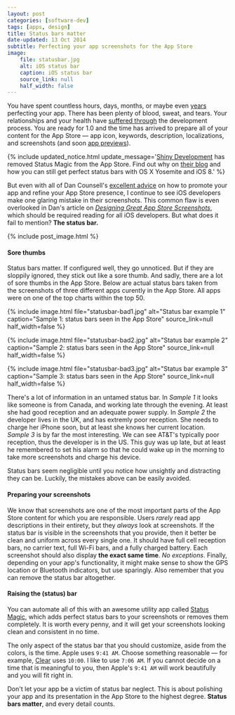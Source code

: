 ```yaml
---
layout: post
categories: [software-dev]
tags: [apps, design]
title: Status bars matter
date-updated: 13 Oct 2014
subtitle: Perfecting your app screenshots for the App Store
image:
    file: statusbar.jpg
    alt: iOS status bar
    caption: iOS status bar
    source_link: null
    half_width: false
---
```


You have spent countless hours, days, months, or maybe even [years](http://www.polygon.com/2014/2/6/5386200/why-it-took-a-year-to-make-and-then-break-down-an-amazing-puzzle-game) perfecting your app. There has been plenty of blood, sweat, and tears. Your relationships and your health have [suffered through](http://blog.jaredsinclair.com/post/93118460565/a-candid-look-at-unreads-first-year) the development process. You are ready for 1.0 and the time has arrived to prepare all of your content for the App Store &mdash; app icon, keywords, description, localizations, and screenshots (and soon [app previews](https://developer.apple.com/support/appstore/app-previews/)).

<!--excerpt-->

{% include updated_notice.html
    update_message='<a href="http://shinydevelopment.com" class="alert-link">Shiny Development</a> has removed Status Magic from the App Store. Find out why on <a href="http://shinydevelopment.com/blog/status-magic-and-iphone6-screen-sizes/" class="alert-link">their blog</a> and how you can still get perfect status bars with OS X Yosemite and iOS 8.'
%}

But even with all of Dan Counsell's [excellent advice](http://dancounsell.com/articles) on how to promote your app and refine your App Store presence, I continue to see iOS developers make one glaring mistake in their screenshots. This common flaw is even overlooked in Dan's article on [*Designing Great App Store Screenshots*](http://dancounsell.com/articles/designing-great-app-store-screenshots), which should be required reading for all iOS developers. But what does it fail to mention? **The status bar.**

{% include post_image.html %}

#### Sore thumbs

Status bars matter. If configured well, they go unnoticed. But if they are sloppily ignored, they stick out like a sore thumb. And sadly, there are a lot of sore thumbs in the App Store. Below are actual status bars taken from the screenshots of three different apps curently in the App Store. All apps were on one of the top charts within the top 50.

{% include image.html
    file="statusbar-bad1.jpg"
    alt="Status bar example 1"
    caption="Sample 1: status bars seen in the App Store"
    source_link=null
    half_width=false
%}

{% include image.html
    file="statusbar-bad2.jpg"
    alt="Status bar example 2"
    caption="Sample 2: status bars seen in the App Store"
    source_link=null
    half_width=false
%}

{% include image.html
    file="statusbar-bad3.jpg"
    alt="Status bar example 3"
    caption="Sample 3: status bars seen in the App Store"
    source_link=null
    half_width=false
%}

There's a lot of information in an untamed status bar. In *Sample 1* it looks like someone is from Canada, and working late through the evening. At least she had good reception and an adequate power supply. In *Sample 2* the developer lives in the UK, and has extremly poor reception. She needs to charge her iPhone soon, but at least she knows her current location. *Sample 3* is by far the most interesting. We can see AT&amp;T's typically poor reception, thus the developer is in the US. This guy was up late, but at least he remembered to set his alarm so that he could wake up in the morning to take more screenshots and charge his device.

Status bars seem negligible until you notice how unsightly and distracting they can be. Luckily, the mistakes above can be easily avoided.

#### Preparing your screenshots

We know that screenshots are one of the most important parts of the App Store content for which you are responsible. Users *rarely* read app descriptions in their entirety, but they *always* look at screenshots. If the status bar is visible in the screenshots that you provide, then it better be clean and uniform across every single one. It should have full cell reception bars, no carrier text, full Wi-Fi bars, and a fully charged battery. Each screenshot should also display **the exact same time**. *No exceptions*. Finally, depending on your app's functionality, it might make sense to show the GPS location or Bluetooth indicators, but use sparingly. Also remember that you can remove the status bar altogether.

#### Raising the (status) bar

You can automate all of this with an awesome utility app called [Status Magic](http://shinydevelopment.com/status-magic/), which adds perfect status bars to your screenshots or removes them completely. It is worth every penny, and it will get your screenshots looking clean and consistent in no time.

The only aspect of the status bar that you should customize, aside from the colors, is the time. Apple uses `9:41 AM`. Choose something reasonable &mdash; for example, [Clear](https://itunes.apple.com/us/app/clear-tasks-to-do-list/id493136154) uses `10:00`. I like to use `7:06 AM`. If you cannot decide on a time that is meaningful to you, then Apple's `9:41 AM` will work beautifully and you will fit right in.

Don't let your app be a victim of status bar neglect.
This is about polishing your app and its presentation in the App Store to the highest degree. **Status bars matter**, and every detail counts.
